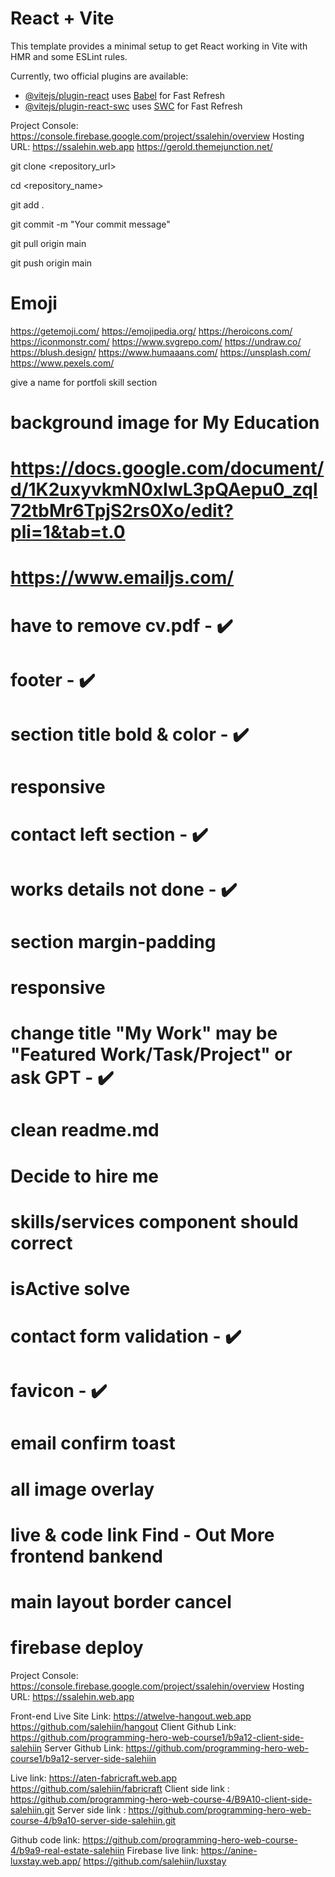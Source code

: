 # React + Vite

This template provides a minimal setup to get React working in Vite with HMR and some ESLint rules.

Currently, two official plugins are available:

- [@vitejs/plugin-react](https://github.com/vitejs/vite-plugin-react/blob/main/packages/plugin-react/README.md) uses [Babel](https://babeljs.io/) for Fast Refresh
- [@vitejs/plugin-react-swc](https://github.com/vitejs/vite-plugin-react-swc) uses [SWC](https://swc.rs/) for Fast Refresh

Project Console: https://console.firebase.google.com/project/ssalehin/overview
Hosting URL: https://ssalehin.web.app
https://gerold.themejunction.net/

git clone <repository_url>

cd <repository_name>

git add .

git commit -m "Your commit message"

<!-- optional -->
git pull origin main

git push origin main

# Emoji
https://getemoji.com/
https://emojipedia.org/
https://heroicons.com/
https://iconmonstr.com/
https://www.svgrepo.com/
https://undraw.co/
https://blush.design/
https://www.humaaans.com/
https://unsplash.com/
https://www.pexels.com/

give a name for portfoli skill section

# background image for My Education

# https://docs.google.com/document/d/1K2uxyvkmN0xIwL3pQAepu0_zql72tbMr6TpjS2rs0Xo/edit?pli=1&tab=t.0

# https://www.emailjs.com/

# have to remove cv.pdf - ✔️
# footer - ✔️
# section title bold & color - ✔️
# responsive
# contact left section - ✔️
# works details not done - ✔️
# section margin-padding
# responsive
# change title "My Work" may be "Featured Work/Task/Project" or ask GPT - ✔️
# clean readme.md
# Decide to hire me
# skills/services component should correct
# isActive solve
# contact form validation - ✔️
# favicon - ✔️
# email confirm toast
# all image overlay
# live & code link Find - Out More frontend bankend
# main layout border cancel
# firebase deploy

Project Console: https://console.firebase.google.com/project/ssalehin/overview
Hosting URL: https://ssalehin.web.app




Front-end Live Site Link: https://atwelve-hangout.web.app
https://github.com/salehiin/hangout
Client Github Link: https://github.com/programming-hero-web-course1/b9a12-client-side-salehiin
Server Github Link: https://github.com/programming-hero-web-course1/b9a12-server-side-salehiin

Live link: https://aten-fabricraft.web.app
https://github.com/salehiin/fabricraft
Client side link : https://github.com/programming-hero-web-course-4/B9A10-client-side-salehiin.git
Server side link : https://github.com/programming-hero-web-course-4/b9a10-server-side-salehiin.git

Github code link: https://github.com/programming-hero-web-course-4/b9a9-real-estate-salehiin
Firebase live link: https://anine-luxstay.web.app/
https://github.com/salehiin/luxstay